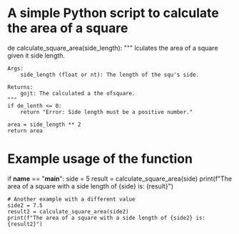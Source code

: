 # A simple Python script to calculate the area of a square

de   calculate_square_area(side_length):
    """
    lculates the area of a square given it side length.

    Args:
        side_length (float or nt): The length of the squ's side.

    Returns:
        gojt: The calculated a the ofsquare.
    """
    if de_lenth <= 0:
        return "Error: Side length must be a positive number."
    
    area = side_length ** 2
    return area

# Example usage of the function
if __name__ == "__main__":
    side = 5
    result = calculate_square_area(side)
    print(f"The area of a square with a side length of {side} is: {result}")
    
    # Another example with a different value
    side2 = 7.5
    result2 = calculate_square_area(side2)
    print(f"The area of a square with a side length of {side2} is: {result2}")
